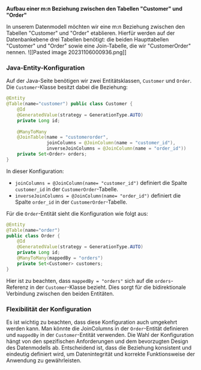 **Aufbau einer m:n Beziehung zwischen den Tabellen "Customer" und "Order"**

In unserem Datenmodell möchten wir eine m:n Beziehung zwischen den Tabellen "Customer" und "Order" etablieren. Hierfür werden auf der Datenbankebene drei Tabellen benötigt: die beiden Haupttabellen "Customer" und "Order" sowie eine Join-Tabelle, die wir "CustomerOrder" nennen.
![[Pasted image 20231106000936.png]]

### Java-Entity-Konfiguration

Auf der Java-Seite benötigen wir zwei Entitätsklassen, `Customer` und `Order`. Die `Customer`-Klasse besitzt dabei die Beziehung:

```java
@Entity 
@Table(name="customer") public class Customer {      
	@Id     
	@GeneratedValue(strategy = GenerationType.AUTO)     
	private Long id;      
	
	@ManyToMany     
	@JoinTable(name = "customerorder", 
			   joinColumns = @JoinColumn(name = "customer_id"),      
			   inverseJoinColumns = @JoinColumn(name = "order_id"))     
	private Set<Order> orders; 
}
```

In dieser Konfiguration:

- `joinColumns = @JoinColumn(name= "customer_id")` definiert die Spalte `customer_id` in der `CustomerOrder`-Tabelle.
- `inverseJoinColumns = @JoinColumn(name= "order_id")` definiert die Spalte `order_id` in der `CustomerOrder`-Tabelle.

Für die `Order`-Entität sieht die Konfiguration wie folgt aus:

```java
@Entity 
@Table(name="order") 
public class Order {      
	@Id     
	@GeneratedValue(strategy = GenerationType.AUTO)     
	private Long id;      
	@ManyToMany(mappedBy = "orders")     
	private Set<Customer> customers; 
}
```

Hier ist zu beachten, dass `mappedBy = "orders"` sich auf die `orders`-Referenz in der `Customer`-Klasse bezieht. Dies sorgt für die bidirektionale Verbindung zwischen den beiden Entitäten.

### Flexibilität der Konfiguration

Es ist wichtig zu beachten, dass diese Konfiguration auch umgekehrt werden kann. Man könnte die JoinColumns in der `Order`-Entität definieren und `mappedBy` in der `Customer`-Entität verwenden. Die Wahl der Konfiguration hängt von den spezifischen Anforderungen und dem bevorzugten Design des Datenmodells ab. Entscheidend ist, dass die Beziehung konsistent und eindeutig definiert wird, um Datenintegrität und korrekte Funktionsweise der Anwendung zu gewährleisten.
